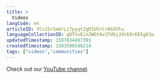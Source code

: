 ```yaml
---
title: >
  Videos
langCode: en
articleID: YCv1SrSmArLi7pyqt2gRIU5rCrNSXVtu
languageCollectionID: gDTSvEinZWOtAv3Td6jJOtE0rEE5g83p
updatedTimestamp: 1587834487391
createdTimestamp: 1583506598214
tags: ["videos","communities"]
---
```


Check out our [YouTube channel](https://www.youtube.com/channel/UCnaQQFVNV0eKc4j3-zwc09A).